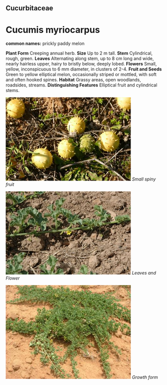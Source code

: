 ## Cucurbitaceae
# Cucumis myriocarpus
**common names:** prickly paddy melon

**Plant Form** Creeping annual herb. **Size** Up to 2 m tall. **Stem** Cylindrical, rough, green. **Leaves** Alternating along stem, up to 8 cm long and wide, nearly hairless upper, hairy to bristly below, deeply lobed. **Flowers** Small, yellow, inconspicuous to 6 mm diameter, in clusters of 2-4. **Fruit and Seeds** Green to yellow elliptical melon, occasionally striped or mottled, with soft and often hooked spines. **Habitat** Grassy areas, open woodlands, roadsides, streams. **Distinguishing Features** Elliptical fruit and cylindrical stems.


![Small spiny fruit](15004_P7010332.jpg)
   *Small spiny fruit* 

![Leaves and Flower](19144_Cucumis-myriocarpus03.jpg)
   *Leaves and Flower* 

![Growth form](37649_DSCF2370.jpg)
   *Growth form* 

